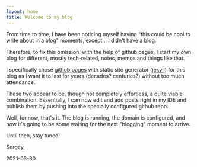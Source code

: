 ```yaml
---
layout: home
title: Welcome to my blog
---
```

From time to time, I have been noticing myself having "this could be cool to write about in a blog" moments, except... I didn't have a blog.

Therefore, to fix this omission, with the help of github pages, I start my own blog for different, mostly tech-related, notes, memos and things like that.

I specifically chose [github pages](https://pages.github.com/) with static site generator ([jekyll](https://jekyllrb.com/)) for this blog as I want it to last for years (decades? centuries?) without too much attendance.

These two appear to be, though not completely effortless, a quite viable combination. Essentially, I can now edit and add posts right in my IDE and publish them by pushing into the specially configured github repo.

Well, for now, that's it. The blog is running, the domain is configured, and now it's going to be some waiting for the next "blogging" moment to arrive.

Until then, stay tuned!

Sergey,

2021-03-30

